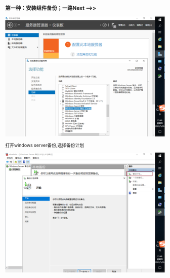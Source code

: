 ### 第一种：安装组件备份；一路Next -->> 
![imag](https://github.com/fengxunzhe/index/blob/main/Win10/44.png)

打开windows server备份,选择备份计划

![imag](https://github.com/fengxunzhe/index/blob/main/Win10/55.png)
